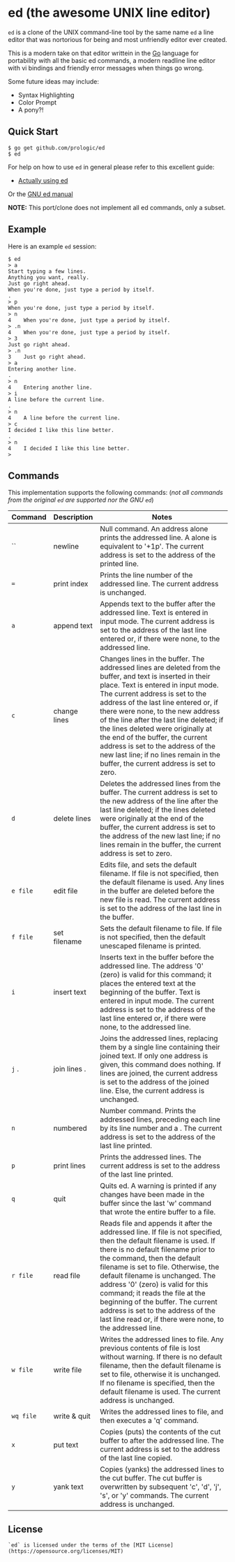 # ed (the awesome UNIX line editor)

`ed` is a clone of the UNIX command-line tool by the same name `ed` a line
editor that was nortorious for being and most unfriendly editor ever created.

This is a modern take on that editor writtein in the [Go](https://golang.org)
language for portability with all the basic ed commands, a modern readline
line editor with vi bindings and friendly error messages when things go wrong.

Some future ideas may include:

-   Syntax Highlighting
-   Color Prompt
-   A pony?!

## Quick Start

```\#!sh
$ go get github.com/prologic/ed
$ ed
```

For help on how to use `ed` in general please refer to this excellent guide:

-   [Actually using ed](https://sanctum.geek.nz/arabesque/actually-using-ed/)

Or the [GNU ed manual](chrome-extension://klbibkeccnjlkjkiokjodocebajanakg/suspended.html#ttl=GNU%20'ed'%20Manual&pos=7563&uri=https://www.gnu.org/software/ed/manual/ed_manual.html)

**NOTE:** This port/clone does not implement all ed commands, only a subset.

## Example

Here is an example `ed` session:

```\#!sh
$ ed
> a
Start typing a few lines.
Anything you want, really.
Just go right ahead.
When you're done, just type a period by itself.
.
> p
When you're done, just type a period by itself.
> n
4    When you're done, just type a period by itself.
> .n
4    When you're done, just type a period by itself.
> 3
Just go right ahead.
> .n
3    Just go right ahead.
> a
Entering another line.
.
> n
4    Entering another line.
> i
A line before the current line.
.
> n
4    A line before the current line.
> c
I decided I like this line better.
.
> n
4    I decided I like this line better.
>
```

## Commands

This implementation supports the following commands:
(_not all commands from the original `ed` are supported nor the GNU `ed`_)

| Command   | Description  | Notes                                                                                                                                                                                                                                                                                                                                                                                                                                                                                                         |
| --------- | ------------ | ------------------------------------------------------------------------------------------------------------------------------------------------------------------------------------------------------------------------------------------------------------------------------------------------------------------------------------------------------------------------------------------------------------------------------------------------------------------------------------------------------------- |
| ``        | newline      | Null command. An address alone prints the addressed line. A <newline> alone is equivalent to '+1p'. The current address is set to the address of the printed line. |
| `=`       | print index  | Prints the line number of the addressed line. The current address is unchanged. |
| `a`       | append text  | Appends text to the buffer after the addressed line. Text is entered in input mode. The current address is set to the address of the last line entered or, if there were none, to the addressed line.                                                                                                                                                                                                                                                                                                         |
| `c`       | change lines | Changes lines in the buffer. The addressed lines are deleted from the buffer, and text is inserted in their place. Text is entered in input mode. The current address is set to the address of the last line entered or, if there were none, to the new address of the line after the last line deleted; if the lines deleted were originally at the end of the buffer, the current address is set to the address of the new last line; if no lines remain in the buffer, the current address is set to zero. |
| `d`       | delete lines | Deletes the addressed lines from the buffer. The current address is set to the new address of the line after the last line deleted; if the lines deleted were originally at the end of the buffer, the current address is set to the address of the new last line; if no lines remain in the buffer, the current address is set to zero.                                                                                                                                                                      |
| `e file`  | edit file    | Edits file, and sets the default filename. If file is not specified, then the default filename is used. Any lines in the buffer are deleted before the new file is read. The current address is set to the address of the last line in the buffer. |
| `f file`  | set filename | Sets the default filename to file. If file is not specified, then the default unescaped filename is printed.                                                                                                                                                                                                                                                                                                                                                                                                  |
| `i`       | insert text  | Inserts text in the buffer before the addressed line. The address '0' (zero) is valid for this command; it places the entered text at the beginning of the buffer. Text is entered in input mode. The current address is set to the address of the last line entered or, if there were none, to the addressed line.                                                                                                                                                                                           |
| `j` .     | join lines . | Joins the addressed lines, replacing them by a single line containing their joined text. If only one address is given, this command does nothing. If lines are joined, the current address is set to the address of the joined line. Else, the current address is unchanged.                                                                                                                                                                                                                                  |
| `n`       | numbered     | Number command. Prints the addressed lines, preceding each line by its line number and a <tab>. The current address is set to the address of the last line printed.                                                                                                                                                                                                                                                                                                                                           |
| `p`       | print lines  | Prints the addressed lines. The current address is set to the address of the last line printed.                                                                                                                                                                                                                                                                                                                                                                                                               |
| `q`       | quit         | Quits ed. A warning is printed if any changes have been made in the buffer since the last 'w' command that wrote the entire buffer to a file.                                                                                                                                                                                                                                                                                                                                                                 |
| `r file`  | read file    | Reads file and appends it after the addressed line. If file is not specified, then the default filename is used. If there is no default filename prior to the command, then the default filename is set to file. Otherwise, the default filename is unchanged. The address '0' (zero) is valid for this command; it reads the file at the beginning of the buffer. The current address is set to the address of the last line read or, if there were none, to the addressed line.                             |
| `w file`  | write file   | Writes the addressed lines to file. Any previous contents of file is lost without warning. If there is no default filename, then the default filename is set to file, otherwise it is unchanged. If no filename is specified, then the default filename is used. The current address is unchanged.                                                                                                                                                                                                            |
| `wq file` | write & quit | Writes the addressed lines to file, and then executes a 'q' command.                                                                                                                                                                                                                                                                                                                                                                                                                                          |
| `x`       | put text     | Copies (puts) the contents of the cut buffer to after the addressed line. The current address is set to the address of the last line copied. |
| `y`       | yank text    | Copies (yanks) the addressed lines to the cut buffer. The cut buffer is overwritten by subsequent 'c', 'd', 'j', 's', or 'y' commands. The current address is unchanged. |

## License

    `ed` is licensed under the terms of the [MIT License](https://opensource.org/licenses/MIT)
